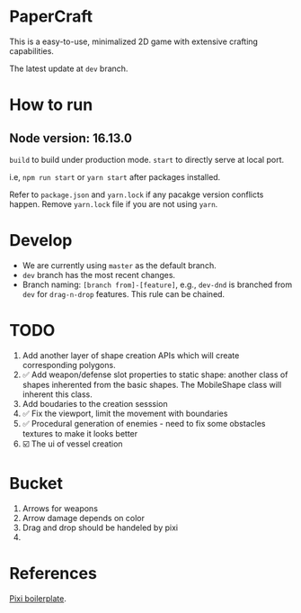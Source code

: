 # PaperCraft

This is a easy-to-use, minimalized 2D game with extensive crafting capabilities.

The latest update at `dev` branch.

# How to run

## Node version: 16.13.0

`build` to build under production mode.
`start` to directly serve at local port.

i.e, `npm run start` or `yarn start` after packages installed.

Refer to `package.json` and `yarn.lock` if any pacakge version conflicts happen. Remove `yarn.lock` file if you are not using `yarn`.

# Develop

- We are currently using `master` as the default branch.
- `dev` branch has the most recent changes.
- Branch naming: `[branch from]-[feature]`, e.g., `dev-dnd` is branched from `dev` for `drag-n-drop` features. This rule can be chained.

# TODO

1. Add another layer of shape creation APIs which will create corresponding polygons.
2. ✅ Add weapon/defense slot properties to static shape: another class of shapes inherented from the basic shapes. The MobileShape class will inherent this class.
3. Add boudaries to the creation sesssion
4. ✅ Fix the viewport, limit the movement with boundaries
5. ✅ Procedural generation of enemies - need to fix some obstacles textures to make it looks better
6. ☑️ The ui of vessel creation

# Bucket

1. Arrows for weapons
2. Arrow damage depends on color
3. Drag and drop should be handeled by pixi
4.

# References

[Pixi boilerplate](https://github.com/dopamine-lab/pixi-boilerplate).
